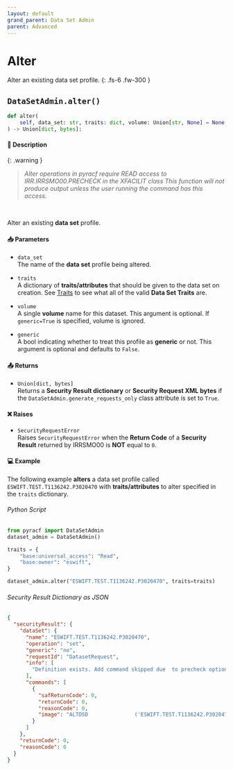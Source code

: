 ```yaml
---
layout: default
grand_parent: Data Set Admin
parent: Advanced
---
```


# Alter

Alter an existing data set profile.
{: .fs-6 .fw-300 }

## `DataSetAdmin.alter()`

```python
def alter(
    self, data_set: str, traits: dict, volume: Union[str, None] = None, generic: bool = False
) -> Union[dict, bytes]:
```


#### 📄 Description

{: .warning }
> _Alter operations in pyracf require READ access to IRR.IRRSMO00.PRECHECK in the XFACILIT class_
> _This function will not produce output unless the user running the command has this access._

&nbsp;

Alter an existing **data set** profile.

#### 📥 Parameters
* `data_set`<br>
  The name of the **data set** profile being altered.

* `traits`<br>
  A dictionary of **traits/attributes** that should be given to the data set on creation. See [Traits](../segments_traits_operators#traits) to see what all of the valid **Data Set Traits** are.

* `volume`<br>
  A single **volume** name for this dataset. This argument is optional. If `generic=True` is specified, volume is ignored.

* `generic`<br>
  A bool indicating whether to treat this profile as **generic** or not. This argument is optional and defaults to `False`.

#### 📤 Returns
* `Union[dict, bytes]`<br>
  Returns a **Security Result dictionary** or **Security Request XML bytes** if the `DataSetAdmin.generate_requests_only` class attribute is set to `True`.

#### ❌ Raises
* `SecurityRequestError`<br>
  Raises `SecurityRequestError` when the **Return Code** of a **Security Result** returned by IRRSMO00 is **NOT** equal to `0`.

#### 💻 Example

The following example **alters** a data set profile called `ESWIFT.TEST.T1136242.P3020470` with **traits/attributes** to alter specified in the `traits` dictionary.


###### Python Script

```python
from pyracf import DataSetAdmin
dataset_admin = DataSetAdmin()

traits = {
    "base:universal_access": "Read",
    "base:owner": "eswift",
}

dataset_admin.alter("ESWIFT.TEST.T1136242.P3020470", traits=traits)
```

###### Security Result Dictionary as JSON
```json
{
  "securityResult": {
    "dataSet": {
      "name": "ESWIFT.TEST.T1136242.P3020470",
      "operation": "set",
      "generic": "no",
      "requestId": "DatasetRequest",
      "info": [
        "Definition exists. Add command skipped due  to precheck option"
      ],
      "commands": [
        {
          "safReturnCode": 0,
          "returnCode": 0,
          "reasonCode": 0,
          "image": "ALTDSD               ('ESWIFT.TEST.T1136242.P3020470')  UACC        (Read) OWNER       (eswift)"
        }
      ]
    },
    "returnCode": 0,
    "reasonCode": 0
  }
}
```